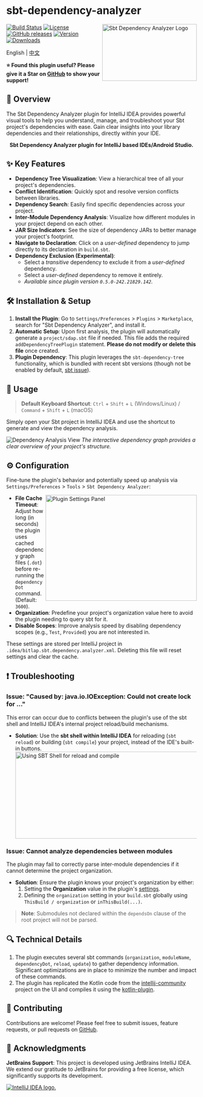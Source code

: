 # sbt-dependency-analyzer

<img src="./logo.svg" width="250" height="150" alt="Sbt Dependency Analyzer Logo" align="right" />

[![Build Status][badge:build]][gh:workflows-build]
[![License][badge:license]][gh:license]
[![GitHub releases][badge:release]][gh:releases]
[![Version][badge:version]][plugin-versions]
[![Downloads][badge:downloads]][plugin-homepage]

English | [中文](README-CN.md)

**⭐ Found this plugin useful? Please give it a Star on [GitHub](https://github.com/bitlap/sbt-dependency-analyzer) to show your support!**

## 🚀 Overview

The Sbt Dependency Analyzer plugin for IntelliJ IDEA provides powerful visual tools to help you understand, manage, and troubleshoot your Sbt project's dependencies with ease. Gain clear insights into your library dependencies and their relationships, directly within your IDE.

<p align="center"><b>Sbt Dependency Analyzer plugin for IntelliJ based IDEs/Android Studio.</b></p>

## ✨ Key Features

*   **Dependency Tree Visualization**: View a hierarchical tree of all your project's dependencies.
*   **Conflict Identification**: Quickly spot and resolve version conflicts between libraries.
*   **Dependency Search**: Easily find specific dependencies across your project.
*   **Inter-Module Dependency Analysis**: Visualize how different modules in your project depend on each other.
*   **JAR Size Indicators**: See the size of dependency JARs to better manage your project's footprint.
*   **Navigate to Declaration**: Click on a *user-defined* dependency to jump directly to its declaration in `build.sbt`.
*   **Dependency Exclusion (Experimental)**:
    *   Select a *transitive* dependency to exclude it from a *user-defined* dependency.
    *   Select a *user-defined* dependency to remove it entirely.
    *   *Available since plugin version `0.5.0-242.21829.142`.*

## 🛠️ Installation & Setup

1.  **Install the Plugin**: Go to `Settings/Preferences` > `Plugins` > `Marketplace`, search for "Sbt Dependency Analyzer", and install it.
2.  **Automatic Setup**: Upon first analysis, the plugin will automatically generate a `project/sdap.sbt` file if needed. This file adds the required `addDependencyTreePlugin` statement. **Please do not modify or delete this file** once created.
3.  **Plugin Dependency**: This plugin leverages the `sbt-dependency-tree` functionality, which is bundled with recent sbt versions (though not be enabled by default, [sbt issue](https://github.com/sbt/sbt/pull/5880)).

## 📖 Usage

> **Default Keyboard Shortcut**: `Ctrl` + `Shift` + `L` (Windows/Linux) / `Command` + `Shift` + `L` (macOS)

Simply open your Sbt project in IntelliJ IDEA and use the shortcut to generate and view the dependency analysis.

![Dependency Analysis View](https://plugins.jetbrains.com/files/22427/screenshot_064531dc-a3fa-4a8e-9437-7e76defa1f48)
*The interactive dependency graph provides a clear overview of your project's structure.*

## ⚙️ Configuration <a id="settings"></a>

Fine-tune the plugin's behavior and potentially speed up analysis via `Settings/Preferences` > `Tools` > `Sbt Dependency Analyzer`:

<img src="./docs/settings.png" width="400" height="280" alt="Plugin Settings Panel" align="right" />

*   **File Cache Timeout**: Adjust how long (in seconds) the plugin uses cached dependency graph files (`.dot`) before re-running the `dependencyDot` command. (Default: `3600`).
*   **Organization**: Predefine your project's organization value here to avoid the plugin needing to query sbt for it.
*   **Disable Scopes**: Improve analysis speed by disabling dependency scopes (e.g., `Test`, `Provided`) you are not interested in.

These settings are stored per IntelliJ project in `.idea/bitlap.sbt.dependency.analyzer.xml`. Deleting this file will reset settings and clear the cache.

## ❗ Troubleshooting

### Issue: "Caused by: java.io.IOException: Could not create lock for ..."
This error can occur due to conflicts between the plugin's use of the sbt shell and IntelliJ IDEA's internal project reload/build mechanisms.
*   **Solution**: Use the **sbt shell within IntelliJ IDEA** for reloading (`sbt reload`) or building (`sbt compile`) your project, instead of the IDE's built-in buttons.
    <img src="./docs/sbtShellUseForReload.jpg" width="500" height="230" alt="Using SBT Shell for reload and compile" align="center" />

### Issue: Cannot analyze dependencies between modules
The plugin may fail to correctly parse inter-module dependencies if it cannot determine the project organization.
*   **Solution**: Ensure the plugin knows your project's organization by either:
    1.  Setting the **Organization** value in the plugin's [settings](#settings).
    2.  Defining the `organization` setting in your `build.sbt` globally using `ThisBuild / organization` or `inThisBuild(...)`.
> **Note**: Submodules not declared within the `dependsOn` clause of the root project will not be parsed.

## 🔍 Technical Details

1. The plugin executes several sbt commands (`organization`, `moduleName`, `dependencyDot`, `reload`, `update`) to gather dependency information. Significant optimizations are in place to minimize the number and impact of these commands.
2. The plugin has replicated the Kotlin code from the [intellij-community](https://github.com/JetBrains/intellij-community) project on the UI and compiles it using the [kotlin-plugin](https://github.com/bitlap/kotlin-plugin).

## 🤝 Contributing

Contributions are welcome! Please feel free to submit issues, feature requests, or pull requests on [GitHub](https://github.com/bitlap/sbt-dependency-analyzer).

## 🙏 Acknowledgments

**JetBrains Support**: This project is developed using JetBrains IntelliJ IDEA. We extend our gratitude to JetBrains for providing a free license, which significantly supports its development.

<a href="www.jetbrains.com">
<img src="https://resources.jetbrains.com/storage/products/company/brand/logos/jb_beam.svg?_gl=1*8f2ovk*_ga*NTY2NTA4Mzg1LjE2NzU3MzgzMTI.*_ga_9J976DJZ68*MTcwMzIwOTE4NS4xODUuMS4xNzAzMjA5NDYzLjI4LjAuMA..&_ga=2.177269094.2105719560.1703209186-566508385.1675738312" alt="IntelliJ IDEA logo.">
</a>

<br />

[badge:build]: https://github.com/bitlap/sbt-dependency-analyzer/actions/workflows/ScalaCI.yml/badge.svg
[plugin-logo]: https://github.com/bitlap/sbt-dependency-analyzer/blob/master/logo.svg
[badge:license]: https://img.shields.io/github/license/bitlap/sbt-dependency-analyzer.svg?style=flat-square
[badge:release]: https://img.shields.io/github/release/bitlap/sbt-dependency-analyzer.svg?sort=semver&style=flat-square&colorB=0097A7
[badge:version]: https://img.shields.io/jetbrains/plugin/v/22427.svg?style=flat-square&colorB=2196F3
[badge:downloads]: https://img.shields.io/jetbrains/plugin/d/22427.svg?style=flat-square&colorB=5C6BC0

[gh:sbt-dependency-analyzer]: https://github.com/bitlap/sbt-dependency-analyzer
[gh:releases]: https://github.com/bitlap/sbt-dependency-analyzer/releases
[gh:workflows-build]: https://github.com/bitlap/sbt-dependency-analyzer/actions/workflows/ScalaCI.yml
[gh:license]: https://github.com/bitlap/sbt-dependency-analyzer/blob/master/LICENSE
[plugin-homepage]: https://plugins.jetbrains.com/plugin/22427-sbt-dependency-analyzer
[plugin-versions]: https://plugins.jetbrains.com/plugin/22427-sbt-dependency-analyzer/versions
